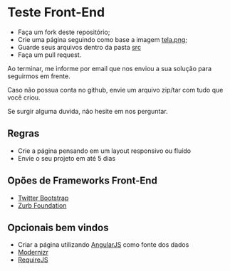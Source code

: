 Teste Front-End
==============
  
  - Faça um fork deste repositório;
  - Crie uma página seguindo como base a imagem [tela.png](tela.png);
  - Guarde seus arquivos dentro da pasta [src](/src)
  - Faça um pull request.
  
Ao terminar, me informe por email que nos enviou a sua solução para seguirmos em frente.
  
Caso não possua conta no github, envie um arquivo zip/tar com tudo que você criou.
  
Se surgir alguma duvida, não hesite em nos perguntar.  

## Regras
  - Crie a página pensando em um layout responsivo ou fluído
  - Envie o seu projeto em até 5 dias
  
## Opões de Frameworks Front-End
  - [Twitter Bootstrap](http://getbootstrap.com/)
  - [Zurb Foundation](http://foundation.zurb.com/)

## Opcionais bem vindos
  - Criar a página utilizando [AngularJS](http://angularjs.org/) como fonte dos dados 
  - [Modernizr](http://modernizr.com/)
  - [RequireJS](http://requirejs.org/)

